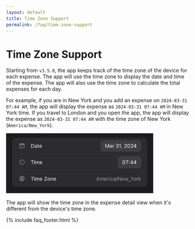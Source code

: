 ```yaml
---
layout: default
title: Time Zone Support
permalink: /faq/time-zone-support
---
```


# Time Zone Support

Starting from `v3.5.0`, the app keeps track of the time zone of the device for each expense. The app will use the time zone to display the date and time of the expense. The app will also use the time zone to calculate the total expenses for each day.

For example, if you are in New York and you add an expense on `2024-03-31 07:44 AM`, the app will display the expense as `2024-03-31 07:44 AM` in New York time. If you travel to London and you open the app, the app will display the expense as `2024-03-31 07:44 AM` with the time zone of New York (`America/New_York`).

<img src="../../assets/faq/time-zone-support/time-zone.jpg" width="80%">

The app will show the time zone in the expense detail view when it's different from the device's time zone.

{% include faq_footer.html %}

